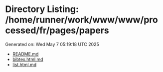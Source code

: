# Directory Listing: /home/runner/work/www/www/processed/fr/pages/papers
Generated on: Wed May  7 05:19:18 UTC 2025

- [README.md](README.md)
- [bibtex.html.md](bibtex.html.md)
- [list.html.md](list.html.md)
